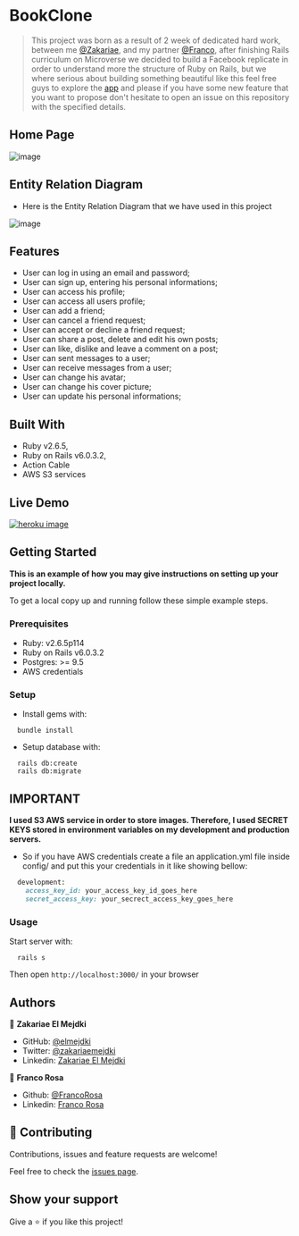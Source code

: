# BookClone

> This project was born as a result of 2 week of dedicated hard work, between me [@Zakariae](https://www.linkedin.com/in/zakariaeelmejdki/), and my partner [@Franco](https://www.linkedin.com/in/franco-rosa-79972119b/), after finishing Rails curriculum on Microverse we decided to build a Facebook replicate in order to understand more the structure of Ruby on Rails, but we where serious about building something beautiful like this feel free guys to explore the [app](https://book-clone.herokuapp.com/) and please if you have some new feature that you want to propose don't hesitate to open an issue on this repository with the specified details.

## Home Page

![image](https://user-images.githubusercontent.com/34653764/85905868-8c36c100-b804-11ea-8e4b-32a7e307d451.png)



## Entity Relation Diagram

- Here is the Entity Relation Diagram that we have used in this project

![image](https://user-images.githubusercontent.com/34653764/85909879-f2771000-b813-11ea-909e-22b4a2dafe19.png)


## Features
- User can log in using an email and password;
- User can sign up, entering his personal informations;
- User can access his profile;
- User can access all users profile;
- User can add a friend;
- User can cancel a friend request;
- User can accept or decline a friend request;
- User can share a post, delete and edit his own posts;
- User can like, dislike and leave a comment on a post;
- User can sent messages to a user;
- User can receive messages from a user;
- User can change his avatar;
- User can change his cover picture;
- User can update his personal informations;

## Built With

- Ruby v2.6.5,
- Ruby on Rails v6.0.3.2,
- Action Cable
- AWS S3 services

## Live Demo

[![heroku image](https://user-images.githubusercontent.com/34653764/84539874-2fa7b200-acec-11ea-845d-850aeebf2b27.png)](https://book-clone.herokuapp.com/)


## Getting Started

**This is an example of how you may give instructions on setting up your project locally.**

To get a local copy up and running follow these simple example steps.

### Prerequisites

- Ruby: v2.6.5p114
- Ruby on Rails v6.0.3.2
- Postgres: >= 9.5
- AWS credentials

### Setup

- Install gems with:

```
  bundle install
```

- Setup database with:

```
  rails db:create
  rails db:migrate
```

## IMPORTANT

**I used S3 AWS service in order to store images. Therefore, I used SECRET KEYS stored in environment variables on my development and production servers.**

- So if you have AWS credentials create a file an application.yml file inside config/ and put this your credentials in it like showing bellow:

```ruby
  development:
    access_key_id: your_access_key_id_goes_here
    secret_access_key: your_secrect_access_key_goes_here
```

### Usage
Start server with:

```
  rails s
```

Then open `http://localhost:3000/` in your browser

## Authors

👤 **Zakariae El Mejdki**

- GitHub: [@elmejdki](https://github.com/elmejdki)
- Twitter: [@zakariaemejdki](https://twitter.com/zakariaemejdki)
- Linkedin: [Zakariae El Mejdki](https://www.linkedin.com/in/zakariaeelmejdki/)

👤 **Franco Rosa**

- Github: [@FrancoRosa](https://github.com/FrancoRosa)
- Linkedin: [Franco Rosa](https://www.linkedin.com/in/franco-rosa-79972119b/)

## 🤝 Contributing

Contributions, issues and feature requests are welcome!

Feel free to check the [issues page](https://github.com/elmejdki/bookclone/issues).

## Show your support

Give a ⭐️ if you like this project!
